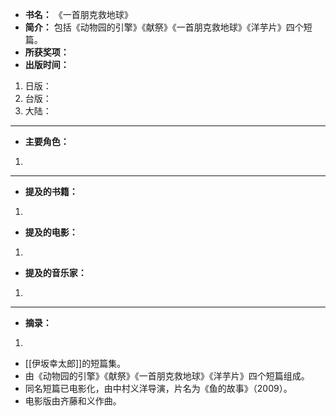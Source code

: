 
- **书名：** 《一首朋克救地球》
- **简介：** 包括《动物园的引擎》《献祭》《一首朋克救地球》《洋芋片》四个短篇。
- **所获奖项：** 
- **出版时间：** 
1. 日版：
2. 台版：
3. 大陆：

---

- **主要角色：**

1. 

---

- **提及的书籍：** 
1. 

- **提及的电影：** 
1. 

- **提及的音乐家：** 
1. 

---

- **摘录：** 

1. 

- [[伊坂幸太郎]]的短篇集。
- 由《动物园的引擎》《献祭》《一首朋克救地球》《洋芋片》四个短篇组成。
- 同名短篇已电影化，由中村义洋导演，片名为《鱼的故事》（2009）。
- 电影版由齐藤和义作曲。
